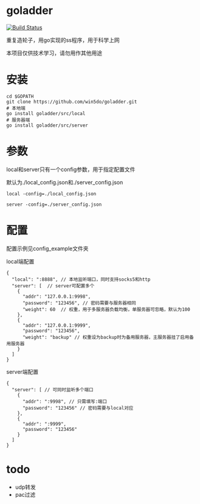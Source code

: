 # goladder

[![Build Status](https://travis-ci.org/win5do/goladder.svg?branch=master)](https://travis-ci.org/win5do/goladder)

重复造轮子，用go实现的ss程序，用于科学上网

本项目仅供技术学习，请勿用作其他用途

# 安装
```shell
cd $GOPATH
git clone https://github.com/win5do/goladder.git
# 本地端
go install goladder/src/local
# 服务器端
go install goladder/src/server
```


# 参数
local和server只有一个config参数，用于指定配置文件

默认为./local_config.json和./server_config.json

```
local -config=./local_config.json

server -config=./server_config.json
```

# 配置
配置示例见config_example文件夹

local端配置
```
{
  "local": ":8888", // 本地监听端口，同时支持socks5和http
  "server": [  // server可配置多个
    {
      "addr": "127.0.0.1:9998",
      "password": "123456", // 密码需要与服务器相同
      "weight": 60  // 权重，用于多服务器负载均衡，单服务器可忽略，默认为100
    },
    {
      "addr": "127.0.0.1:9999",
      "password": "123456",
      "weight": "backup" // 权重设为backup时为备用服务器，主服务器挂了启用备用服务器
    }
  ]
}
```
server端配置

```
{
  "server": [ // 可同时监听多个端口
    {
      "addr": ":9998", // 只需填写:端口
      "password": "123456" // 密码需要与local对应
    },
    {
      "addr": ":9999",
      "password": "123456"
    }
  ]
}
```


# todo

- udp转发
- pac过滤